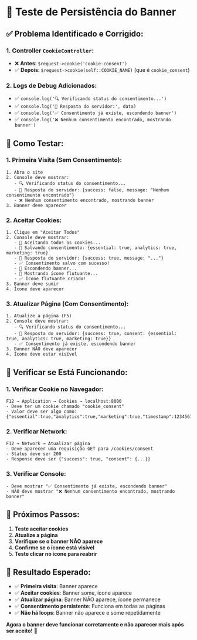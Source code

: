# 🍪 Teste de Persistência do Banner

## ✅ **Problema Identificado e Corrigido:**

### **1. Controller `CookieController`:**
- ❌ **Antes**: `$request->cookie('cookie-consent')`
- ✅ **Depois**: `$request->cookie(self::COOKIE_NAME)` (que é `cookie_consent`)

### **2. Logs de Debug Adicionados:**
- ✅ `console.log('🔍 Verificando status do consentimento...')`
- ✅ `console.log('📡 Resposta do servidor:', data)`
- ✅ `console.log('✅ Consentimento já existe, escondendo banner')`
- ✅ `console.log('❌ Nenhum consentimento encontrado, mostrando banner')`

## 🧪 **Como Testar:**

### **1. Primeira Visita (Sem Consentimento):**
```
1. Abra o site
2. Console deve mostrar:
   - 🔍 Verificando status do consentimento...
   - 📡 Resposta do servidor: {success: false, message: "Nenhum consentimento encontrado"}
   - ❌ Nenhum consentimento encontrado, mostrando banner
3. Banner deve aparecer
```

### **2. Aceitar Cookies:**
```
1. Clique em "Aceitar Todos"
2. Console deve mostrar:
   - 🍪 Aceitando todos os cookies...
   - 💾 Salvando consentimento: {essential: true, analytics: true, marketing: true}
   - 📡 Resposta do servidor: {success: true, message: "..."}
   - ✅ Consentimento salvo com sucesso!
   - 👻 Escondendo banner...
   - 🍪 Mostrando ícone flutuante...
   - ✅ Ícone flutuante criado!
3. Banner deve sumir
4. Ícone deve aparecer
```

### **3. Atualizar Página (Com Consentimento):**
```
1. Atualize a página (F5)
2. Console deve mostrar:
   - 🔍 Verificando status do consentimento...
   - 📡 Resposta do servidor: {success: true, consent: {essential: true, analytics: true, marketing: true}}
   - ✅ Consentimento já existe, escondendo banner
3. Banner NÃO deve aparecer
4. Ícone deve estar visível
```

## 🔧 **Verificar se Está Funcionando:**

### **1. Verificar Cookie no Navegador:**
```
F12 → Application → Cookies → localhost:8000
- Deve ter um cookie chamado "cookie_consent"
- Valor deve ser algo como: {"essential":true,"analytics":true,"marketing":true,"timestamp":1234567890}
```

### **2. Verificar Network:**
```
F12 → Network → Atualizar página
- Deve aparecer uma requisição GET para /cookies/consent
- Status deve ser 200
- Response deve ser {"success": true, "consent": {...}}
```

### **3. Verificar Console:**
```
- Deve mostrar "✅ Consentimento já existe, escondendo banner"
- NÃO deve mostrar "❌ Nenhum consentimento encontrado, mostrando banner"
```

## 🚀 **Próximos Passos:**

1. **Teste aceitar cookies**
2. **Atualize a página**
3. **Verifique se o banner NÃO aparece**
4. **Confirme se o ícone está visível**
5. **Teste clicar no ícone para reabrir**

## 🎯 **Resultado Esperado:**

- ✅ **Primeira visita**: Banner aparece
- ✅ **Aceitar cookies**: Banner some, ícone aparece
- ✅ **Atualizar página**: Banner NÃO aparece, ícone permanece
- ✅ **Consentimento persistente**: Funciona em todas as páginas
- ✅ **Não há loops**: Banner não aparece e some repetidamente

**Agora o banner deve funcionar corretamente e não aparecer mais após ser aceito!** 🎉
